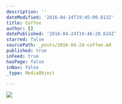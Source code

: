 ```yaml
---
description: ''
dateModified: '2016-04-24T19:45:00.013Z'
title: Coffee
author: []
datePublished: '2016-04-24T19:46:28.624Z'
starred: false
sourcePath: _posts/2016-04-24-coffee.md
published: true
inFeed: true
hasPage: false
inNav: false
_type: MediaObject

---
```

![](https://the-grid-user-content.s3-us-west-2.amazonaws.com/ba689d62-85e5-4fd9-805f-277fcaa14fb3.jpg)
